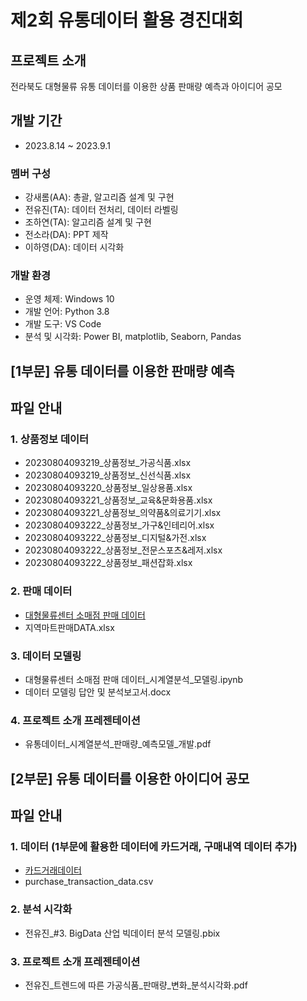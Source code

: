 # 제2회 유통데이터 활용 경진대회


## 프로젝트 소개
전라북도 대형물류 유통 데이터를 이용한 상품 판매량 예측과 아이디어 공모


## 개발 기간
 - 2023.8.14 ~ 2023.9.1


### 멤버 구성
 - 강새롬(AA): 총괄, 알고리즘 설계 및 구현
 - 전유진(TA): 데이터 전처리, 데이터 라벨링
 - 조하연(TA): 알고리즘 설계 및 구현
 - 전소라(DA): PPT 제작
 - 이하영(DA): 데이터 시각화


### 개발 환경
 - 운영 체제: Windows 10
 - 개발 언어: Python 3.8
 - 개발 도구: VS Code
 - 분석 및 시각화: Power BI, matplotlib, Seaborn, Pandas

## [1부문] 유통 데이터를 이용한 판매량 예측
## 파일 안내
### 1. 상품정보 데이터
  - 20230804093219_상품정보_가공식품.xlsx
  - 20230804093219_상품정보_신선식품.xlsx
  - 20230804093220_상품정보_일상용품.xlsx
  - 20230804093221_상품정보_교육&문화용품.xlsx
  - 20230804093221_상품정보_의약품&의료기기.xlsx
  - 20230804093222_상품정보_가구&인테리어.xlsx
  - 20230804093222_상품정보_디지털&가전.xlsx
  - 20230804093222_상품정보_전문스포츠&레저.xlsx
  - 20230804093222_상품정보_패션잡화.xlsx
    
### 2. 판매 데이터
  - [대형물류센터 소매점 판매 데이터](https://docs.google.com/spreadsheets/d/157FK5Ss91LUIpXqEujf0lWCnFeThAE9y/edit?usp=drive_link&ouid=118111032598777946947&rtpof=true&sd=true)
  - 지역마트판매DATA.xlsx
    
### 3. 데이터 모델링
  - 대형물류센터 소매점 판매 데이터_시계열분석_모델링.ipynb
  - 데이터 모델링 답안 및 분석보고서.docx
    
### 4. 프로젝트 소개 프레젠테이션
  - 유통데이터_시계열분석_판매량_예측모델_개발.pdf


## [2부문] 유통 데이터를 이용한 아이디어 공모
## 파일 안내
### 1. 데이터 (1부문에 활용한 데이터에 카드거래, 구매내역 데이터 추가)
  - [카드거래데이터](https://drive.google.com/file/d/15FtF2TGfnXfofr5v4oPOiGkGHytrkqMa/view?usp=drive_link)
  - purchase_transaction_data.csv

### 2. 분석 시각화
  - 전유진_#3. BigData 산업 빅데이터 분석 모델링.pbix

### 3. 프로젝트 소개 프레젠테이션
  - 전유진_트렌드에 따른 가공식품_판매량_변화_분석시각화.pdf
